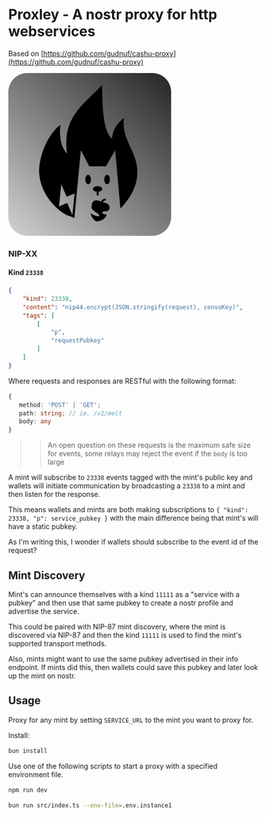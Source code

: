 # Proxley - A nostr proxy for http webservices

Based on [https://github.com/gudnuf/cashu-proxy](https://github.com/gudnuf/cashu-proxy)


![logo](logo.svg)

### NIP-XX

#### Kind `23338`
```json
{
    "kind": 23338,
    "content": "nip44.encrypt(JSON.stringify(request), convoKey)",
    "tags": [
        [
            "p",
            "requestPubkey"
        ]
    ]
}
```

Where requests and responses are RESTful with the following format:
```ts
{
   method: 'POST' | 'GET';
   path: string; // ie. /v1/melt
   body: any
}
```

>> An open question on these requests is the maximum safe size for events, some relays may reject the event if the `body` is too large

A mint will subscribe to `23338` events tagged with the mint's public key and wallets will initiate communication by broadcasting a `23338` to a mint and then listen for the response.

This means wallets and mints are both making subscriptions to `{ "kind": 23338, "p": service_pubkey }` with the main difference being that mint's will have a static pubkey.

As I'm writing this, I wonder if wallets should subscribe to the event id of the request?

## Mint Discovery

Mint's can announce themselves with a kind `11111` as a "service with a pubkey" and then use that same pubkey to create a nostr profile and advertise the service. 

This could be paired with NIP-87 mint discovery, where the mint is discovered via NIP-87 and then the kind `11111` is used to find the mint's supported transport methods.

Also, mints might want to use the same pubkey advertised in their info endpoint. If mints did this, then wallets could save this pubkey and later look up the mint on nostr.

## Usage

Proxy for any mint by setting `SERVICE_URL` to the mint you want to proxy for.

Install:

```bash
bun install
```

Use one of the following scripts to start a proxy with a specified environment file.

```bash
npm run dev
```

```bash
bun run src/index.ts --env-file=.env.instance1
```
